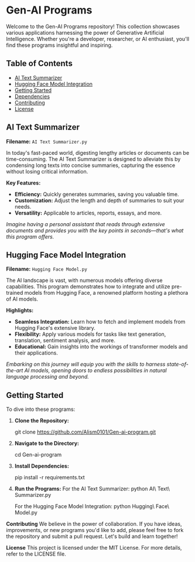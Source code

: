 # Gen-AI Programs

Welcome to the Gen-AI Programs repository! This collection showcases various applications harnessing the power of Generative Artificial Intelligence. Whether you're a developer, researcher, or AI enthusiast, you'll find these programs insightful and inspiring.

## Table of Contents

- [AI Text Summarizer](#ai-text-summarizer)
- [Hugging Face Model Integration](#hugging-face-model-integration)
- [Getting Started](#getting-started)
- [Dependencies](#dependencies)
- [Contributing](#contributing)
- [License](#license)

## AI Text Summarizer

**Filename:** `AI Text Summarizer.py`

In today's fast-paced world, digesting lengthy articles or documents can be time-consuming. The AI Text Summarizer is designed to alleviate this by condensing long texts into concise summaries, capturing the essence without losing critical information.

**Key Features:**

- **Efficiency:** Quickly generates summaries, saving you valuable time.
- **Customization:** Adjust the length and depth of summaries to suit your needs.
- **Versatility:** Applicable to articles, reports, essays, and more.

*Imagine having a personal assistant that reads through extensive documents and provides you with the key points in seconds—that's what this program offers.*

## Hugging Face Model Integration

**Filename:** `Hugging Face Model.py`

The AI landscape is vast, with numerous models offering diverse capabilities. This program demonstrates how to integrate and utilize pre-trained models from Hugging Face, a renowned platform hosting a plethora of AI models.

**Highlights:**

- **Seamless Integration:** Learn how to fetch and implement models from Hugging Face's extensive library.
- **Flexibility:** Apply various models for tasks like text generation, translation, sentiment analysis, and more.
- **Educational:** Gain insights into the workings of transformer models and their applications.

*Embarking on this journey will equip you with the skills to harness state-of-the-art AI models, opening doors to endless possibilities in natural language processing and beyond.*

## Getting Started

To dive into these programs:

1. **Clone the Repository:**

   git clone https://github.com/Alism0101/Gen-ai-program.git


2. **Navigate to the Directory:**

   cd Gen-ai-program


3. **Install Dependencies:**

   pip install -r requirements.txt


4. **Run the Programs:**
    For the AI Text Summarizer:
   python AI\ Text\ Summarizer.py

    For the Hugging Face Model Integration:
   python Hugging\ Face\ Model.py


**Contributing**
We believe in the power of collaboration. If you have ideas, improvements, or new programs you'd like to add, please feel free to fork the repository and submit a pull request. Let's build and learn together!

**License**
This project is licensed under the MIT License. For more details, refer to the LICENSE file.

   


